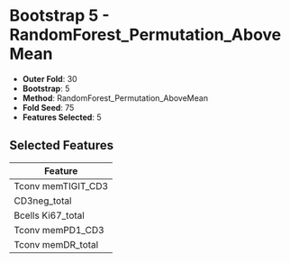 # Bootstrap 5 - RandomForest_Permutation_AboveMean

- **Outer Fold**: 30
- **Bootstrap**: 5
- **Method**: RandomForest_Permutation_AboveMean
- **Fold Seed**: 75
- **Features Selected**: 5

## Selected Features

| Feature |
|---------|
| Tconv memTIGIT_CD3 |
| CD3neg_total |
| Bcells Ki67_total |
| Tconv memPD1_CD3 |
| Tconv memDR_total |

